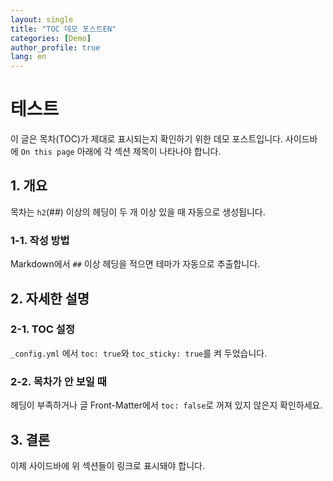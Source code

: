 ```yaml
---
layout: single
title: "TOC 데모 포스트EN"
categories: [Demo]
author_profile: true
lang: en 
---
```


# 테스트
이 글은 목차(TOC)가 제대로 표시되는지 확인하기 위한 데모 포스트입니다. 사이드바에 `On this page` 아래에 각 섹션 제목이 나타나야 합니다.

## 1. 개요

목차는 `h2`(##) 이상의 헤딩이 두 개 이상 있을 때 자동으로 생성됩니다.

### 1-1. 작성 방법

Markdown에서 `##` 이상 헤딩을 적으면 테마가 자동으로 추출합니다.

## 2. 자세한 설명

### 2-1. TOC 설정

`_config.yml` 에서 `toc: true`와 `toc_sticky: true`를 켜 두었습니다.

### 2-2. 목차가 안 보일 때

헤딩이 부족하거나 글 Front-Matter에서 `toc: false`로 꺼져 있지 않은지 확인하세요.

## 3. 결론

이제 사이드바에 위 섹션들이 링크로 표시돼야 합니다.
